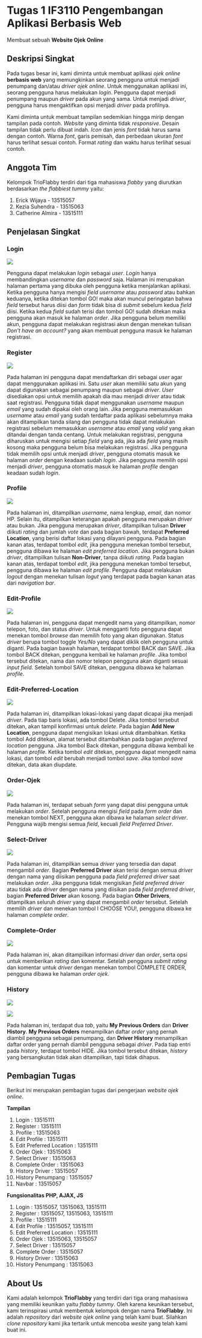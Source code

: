# Tugas 1 IF3110 Pengembangan Aplikasi Berbasis Web

Membuat sebuah **Website Ojek Online**

## Deskripsi Singkat

Pada tugas besar ini, kami diminta untuk membuat aplikasi *ojek online* **berbasis web** yang memungkinkan seorang pengguna untuk menjadi penumpang dan/atau *driver ojek online*. Untuk menggunakan aplikasi ini, seorang pengguna harus melakukan *login*. Pengguna dapat menjadi penumpang maupun *driver* pada akun yang sama. Untuk menjadi *driver*, pengguna harus mengaktifkan opsi menjadi *driver* pada profilnya.

Kami diminta untuk membuat tampilan sedemikian hingga mirip dengan tampilan pada contoh. *Website* yang diminta tidak *responsive*. Desain tampilan tidak perlu dibuat indah. *Icon* dan jenis *font* tidak harus sama dengan contoh. Warna *font*, garis pemisah, dan perbedaan ukuran *font* harus terlihat sesuai contoh. Format *rating* dan waktu harus terlihat sesuai contoh.

## Anggota Tim

Kelompok TrioFlabby terdiri dari tiga mahasiswa *flabby* yang diurutkan berdasarkan *the flabbiest tummy* yaitu:
1. Erick Wijaya - 13515057
2. Kezia Suhendra - 13515063
3. Catherine Almira - 13515111

## Penjelasan Singkat

### Login

![](img/screenshot/login.PNG)

Pengguna dapat melakukan *login* sebagai *user*. *Login* hanya membandingkan *username* dan *password* saja. Halaman ini merupakan halaman pertama yang dibuka oleh pengguna ketika menjalankan aplikasi. Ketika pengguna hanya mengisi *field username* atau *password* atau bahkan keduanya,  ketika ditekan tombol GO! maka akan muncul peringatan bahwa *field* tersebut harus diisi dan *form* tidak bisa di *submit* sebelum kedua *field* diisi. Ketika kedua *field* sudah terisi dan tombol GO! sudah ditekan maka pengguna akan masuk ke halaman *order*. Jika pengguna belum memiliki akun, pengguna dapat melakukan registrasi akun dengan menekan tulisan *Don't have an account?* yang akan membuat pengguna masuk ke halaman registrasi.

### Register

![](img/screenshot/signup.PNG)

Pada halaman ini pengguna dapat mendaftarkan diri sebagai *user* agar dapat menggunakan aplikasi ini. Satu *user* akan memiliki satu akun yang dapat digunakan sebagai penumpang maupun sebagai *driver*. *User* disediakan opsi untuk memilih apakah dia mau menjadi *driver* atau tidak saat registrasi. Pengguna tidak dapat menggunakan *username* maupun *email* yang sudah dipakai oleh orang lain. Jika pengguna memasukkan *username* atau *email* yang sudah terdaftar pada aplikasi sebelumnya maka akan ditampilkan tanda silang dan pengguna tidak dapat melakukan registrasi sebelum memasukkan *username* atau *email* yang *valid* yang akan ditandai dengan tanda centang. Untuk melakukan registrasi, pengguna diharuskan untuk mengisi setiap *field* yang ada, jika ada *field* yang masih kosong maka pengguna belum bisa melakukan registrasi. Jika pengguna tidak memilih opsi untuk menjadi *driver*, pengguna otomatis masuk ke halaman *order* dengan keadaan sudah *login*. Jika pengguna memilih opsi menjadi *driver*, pengguna otomatis masuk ke halaman *profile* dengan keadaan sudah *login*.

### Profile

![](img/screenshot/profile.gif)

Pada halaman ini, ditampilkan *username*, nama lengkap, *email*, dan nomor HP. Selain itu, ditampilkan keterangan apakah pengguna merupakan *driver* atau bukan. Jika pengguna merupakan *driver*, ditampilkan tulisan **Driver** diikuti *rating* dan jumlah *vote* dan pada bagian bawah, terdapat **Preferred Location**, yang berisi daftar lokasi yang dilayani pengguna. Pada bagian kanan atas, terdapat tombol *edit*, jika pengguna menekan tombol tersebut, pengguna dibawa ke halaman *edit preferred location*. Jika pengguna bukan *driver*, ditampilkan tulisan **Non-Driver**, tanpa diikuti *rating*. Pada bagian kanan atas, terdapat tombol *edit*, jika pengguna menekan tombol tersebut, pengguna dibawa ke halaman *edit profile*. Pengguna dapat melakukan *logout* dengan menekan tulisan *logut* yang terdapat pada bagian kanan atas dari *navigation bar*.

### Edit-Profile

![](img/screenshot/editprofile.PNG)

Pada halaman ini, pengguna dapat mengedit nama yang ditampilkan, nomor telepon, foto, dan status *driver*. Untuk mengganti foto pengguna dapat menekan tombol *browse* dan memilih foto yang akan digunakan. Status *driver* berupa tombol toggle *Yes/No* yang dapat diklik oleh pengguna untuk diganti. Pada bagian bawah halaman, terdapat tombol BACK dan SAVE. Jika tombol BACK ditekan, pengguna kembali ke halaman *profile*. Jika tombol tersebut ditekan, nama dan nomor telepon pengguna akan diganti sesuai *input field*. Setelah tombol SAVE ditekan, pengguna dibawa ke halaman *profile*.

### Edit-Preferred-Location

![](img/screenshot/editlocation.PNG)

Pada halaman ini, ditampilkan lokasi-lokasi yang dapat dicapai jika menjadi *driver*. Pada tiap baris lokasi, ada tombol Delete. Jika tombol tersebut ditekan, akan tampil konfirmasi untuk *delete*. Pada bagian **Add New Location**, pengguna dapat mengisikan lokasi untuk ditambahkan. Ketika tombol Add ditekan, alamat tersebut ditambahkan pada bagian *preferred location* pengguna. Jika tombol Back ditekan, pengguna dibawa kembali ke halaman *profile*. Ketika tombol *edit* ditekan, pengguna dapat mengedit nama lokasi, dan tombol *edit* berubah menjadi tombol *save*. Jika tombol *save* ditekan, data akan diupdate.

### Order-Ojek

![](img/screenshot/selectdestination.gif)

Pada halaman ini, terdapat sebuah *form* yang dapat diisi pengguna untuk melakukan *order*. Setelah pengguna mengisi *field* pada *form order* dan menekan tombol NEXT, pengguna akan dibawa ke halaman *select driver*. Pengguna wajib mengisi semua *field*, kecuali *field Preferred Driver*.

### Select-Driver

![](img/screenshot/selectdriver.gif)

Pada halaman ini, ditampilkan semua *driver* yang tersedia dan dapat mengambil *order*. Bagian **Preferred Driver** akan terisi dengan semua *driver* dengan nama yang diisikan pengguna pada *field preferred driver* saat melakukan *order*. Jika pengguna tidak mengisikan *field preferred driver* atau tidak ada *driver* dengan nama yang diisikan pada *field preferred driver*, bagian **Preferred Driver** akan kosong. Pada bagian **Other Drivers**, ditampilkan seluruh *driver* yang dapat mengambil *order* tersebut. Setelah memilih *driver* dan menekan tombol I CHOOSE YOU!, pengguna dibawa ke halaman *complete order*.

### Complete-Order

![](img/screenshot/completeorder.gif)

Pada halaman ini, akan ditampilkan informasi *driver* dan *order*, serta opsi untuk memberikan *rating* dan komentar. Setelah pengguna *submit rating* dan komentar untuk *driver* dengan menekan tombol COMPLETE ORDER, pengguna dibawa ke halaman *order ojek*.

### History

![](img/screenshot/historypenumpang.gif)

![](img/screenshot/driverhistory.PNG)

Pada halaman ini, terdapat dua *tab*, yaitu **My Previous Orders** dan **Driver History**. **My Previous Orders** menampilkan daftar *order* yang pernah diambil pengguna sebagai penumpang, dan **Driver History** menampilkan daftar order yang pernah diambil pengguna sebagai *driver*. Pada tiap entri pada *history*, terdapat tombol HIDE. Jika tombol tersebut ditekan, *history* yang bersangkutan tidak akan ditampilkan, tapi tidak dihapus.

## Pembagian Tugas

Berikut ini merupakan pembagian tugas dari pengerjaan *website ojek online*.

**Tampilan**
1. Login : 13515111
2. Register : 13515111
3. Profile : 13515063
4. Edit Profile : 13515111
5. Edit Preferred Location : 13515111
6. Order Ojek : 13515063
7. Select Driver : 13515063
8. Complete Order : 13515063
9. History Driver : 13515057
10. History Penumpang : 13515057
11. Navbar : 13515057

**Fungsionalitas PHP, AJAX, JS**
1. Login : 13515057, 13515063, 13515111
2. Register : 13515057, 13515063, 13515111
3. Profile : 13515111
4. Edit Profile : 13515057, 13515111
5. Edit Preferred Location : 13515111
6. Order Ojek : 13515063, 13515057
7. Select Driver : 13515057
8. Complete Order : 13515057
9. History Driver : 13515063
10. History Penumpang : 13515063

## About Us

Kami adalah kelompok **TrioFlabby** yang terdiri dari tiga orang mahasiswa yang memiliki keunikan yaitu *flabby tummy*. Oleh karena keunikan tersebut, kami terinspirasi untuk membentuk kelompok dengan nama **TrioFlabby**. Ini adalah *repository* dari *website ojek online* yang telah kami buat. Silahkan *clone repository* kami jika tertarik untuk mencoba *wesite* yang telah kami buat ini.

